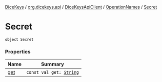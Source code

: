 [DiceKeys](../../../../index.md) / [org.dicekeys.api](../../../index.md) / [DiceKeysApiClient](../../index.md) / [OperationNames](../index.md) / [Secret](./index.md)

# Secret

`object Secret`

### Properties

| Name | Summary |
|---|---|
| [get](get.md) | `const val get: `[`String`](https://kotlinlang.org/api/latest/jvm/stdlib/kotlin/-string/index.html) |
